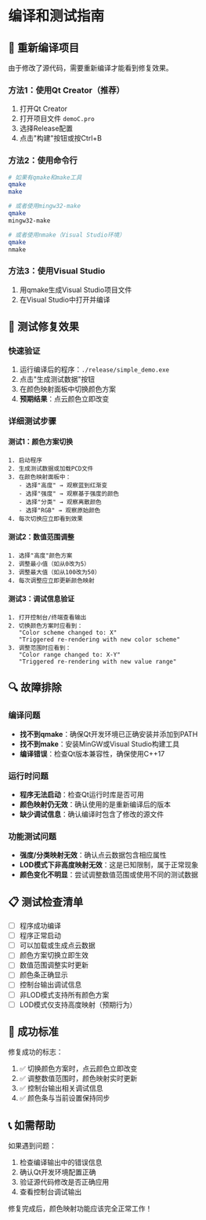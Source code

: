 # 编译和测试指南

## 🔨 重新编译项目

由于修改了源代码，需要重新编译才能看到修复效果。

### 方法1：使用Qt Creator（推荐）
1. 打开Qt Creator
2. 打开项目文件 `demoC.pro`
3. 选择Release配置
4. 点击"构建"按钮或按Ctrl+B

### 方法2：使用命令行
```bash
# 如果有qmake和make工具
qmake
make

# 或者使用mingw32-make
qmake
mingw32-make

# 或者使用nmake（Visual Studio环境）
qmake
nmake
```

### 方法3：使用Visual Studio
1. 用qmake生成Visual Studio项目文件
2. 在Visual Studio中打开并编译

## 🧪 测试修复效果

### 快速验证
1. 运行编译后的程序：`./release/simple_demo.exe`
2. 点击"生成测试数据"按钮
3. 在颜色映射面板中切换颜色方案
4. **预期结果**：点云颜色立即改变

### 详细测试步骤

#### 测试1：颜色方案切换
```
1. 启动程序
2. 生成测试数据或加载PCD文件
3. 在颜色映射面板中：
   - 选择"高度" → 观察蓝到红渐变
   - 选择"强度" → 观察基于强度的颜色
   - 选择"分类" → 观察离散颜色
   - 选择"RGB" → 观察原始颜色
4. 每次切换应立即看到效果
```

#### 测试2：数值范围调整
```
1. 选择"高度"颜色方案
2. 调整最小值（如从0改为5）
3. 调整最大值（如从100改为50）
4. 每次调整应立即更新颜色映射
```

#### 测试3：调试信息验证
```
1. 打开控制台/终端查看输出
2. 切换颜色方案时应看到：
   "Color scheme changed to: X"
   "Triggered re-rendering with new color scheme"
3. 调整范围时应看到：
   "Color range changed to: X-Y"
   "Triggered re-rendering with new value range"
```

## 🔍 故障排除

### 编译问题
- **找不到qmake**：确保Qt开发环境已正确安装并添加到PATH
- **找不到make**：安装MinGW或Visual Studio构建工具
- **编译错误**：检查Qt版本兼容性，确保使用C++17

### 运行时问题
- **程序无法启动**：检查Qt运行时库是否可用
- **颜色映射仍无效**：确认使用的是重新编译后的版本
- **缺少调试信息**：确认编译时包含了修改的源文件

### 功能测试问题
- **强度/分类映射无效**：确认点云数据包含相应属性
- **LOD模式下非高度映射无效**：这是已知限制，属于正常现象
- **颜色变化不明显**：尝试调整数值范围或使用不同的测试数据

## 📋 测试检查清单

- [ ] 程序成功编译
- [ ] 程序正常启动
- [ ] 可以加载或生成点云数据
- [ ] 颜色方案切换立即生效
- [ ] 数值范围调整实时更新
- [ ] 颜色条正确显示
- [ ] 控制台输出调试信息
- [ ] 非LOD模式支持所有颜色方案
- [ ] LOD模式仅支持高度映射（预期行为）

## 🎯 成功标准

修复成功的标志：
1. ✅ 切换颜色方案时，点云颜色立即改变
2. ✅ 调整数值范围时，颜色映射实时更新
3. ✅ 控制台输出相关调试信息
4. ✅ 颜色条与当前设置保持同步

## 📞 如需帮助

如果遇到问题：
1. 检查编译输出中的错误信息
2. 确认Qt开发环境配置正确
3. 验证源代码修改是否正确应用
4. 查看控制台调试输出

修复完成后，颜色映射功能应该完全正常工作！
